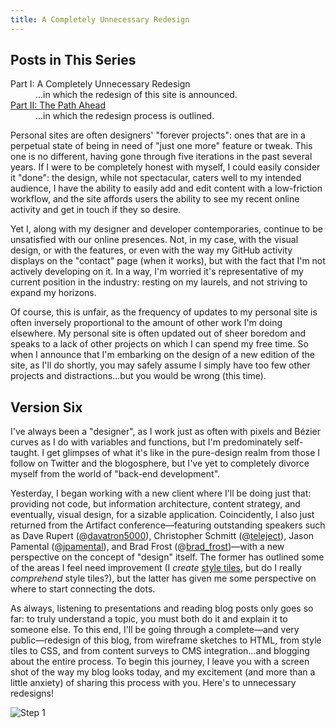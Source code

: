 ```yaml
---
title: A Completely Unnecessary Redesign
---
```


## Posts in This Series

<dl><dt>Part I: A Completely Unnecessary Redesign</dt><dd>...in which the redesign of this site is announced.</dd><dt><a href="/2013/05/the-path-ahead/">Part II: The Path Ahead</a></dt><dd>...in which the redesign process is outlined.</dd></dl>

Personal sites are often designers' "forever projects": ones that are in a perpetual state of being in need of "just one more" feature or tweak. This one is no different, having gone through five iterations in the past several years. If I were to be completely honest with myself, I could easily consider it "done": the design, while not spectacular, caters well to my intended audience, I have the ability to easily add and edit content with a low-friction workflow, and the site affords users the ability to see my recent online activity and get in touch if they so desire.

Yet I, along with my designer and developer contemporaries, continue to be unsatisfied with our online presences. Not, in my case, with the visual design, or with the features, or even with the way my GitHub activity displays on the "contact" page (when it works), but with the fact that I'm not actively developing on it. In a way, I'm worried it's representative of my current position in the industry: resting on my laurels, and not striving to expand my horizons.

Of course, this is unfair, as the frequency of updates to my personal site is often inversely proportional to the amount of other work I'm doing elsewhere. My personal site is often updated out of sheer boredom and speaks to a lack of other projects on which I can spend my free time. So when I announce that I'm embarking on the design of a new edition of the site, as I'll do shortly, you may safely assume I simply have too few other projects and distractions...but you would be wrong (this time).

## Version Six

I've always been a "designer", as I work just as often with pixels and Bézier curves as I do with variables and functions, but I'm predominately self-taught. I get glimpses of what it's like in the pure-design realm from those I follow on Twitter and the blogosphere, but I've yet to completely divorce myself from the world of "back-end development".

Yesterday, I began working with a new client where I'll be doing just that: providing not code, but information architecture, content strategy, and eventually, visual design, for a sizable application. Coincidently, I also just returned from the Artifact conference—featuring outstanding speakers such as Dave Rupert (@[davatron5000][1]), Christopher Schmitt (@[teleject][2]), Jason Pamental (@[jpamental][3]), and Brad Frost (@[brad_frost][4])—with a new perspective on the concept of "design" itself. The former has outlined some of the areas I feel need improvement (I *create* [style tiles][5], but do I really *comprehend* style tiles?), but the latter has given me some perspective on where to start connecting the dots.

As always, listening to presentations and reading blog posts only goes so far: to truly understand a topic, you must both do it and explain it to someone else. To this end, I'll be going through a complete—and very public—redesign of this blog, from wireframe sketches to HTML, from style tiles to CSS, and from content surveys to CMS integration...and blogging about the entire process. To begin this journey, I leave you with a screen shot of the way my blog looks today, and my excitement (and more than a little anxiety) of sharing this process with you. Here's to unnecessary redesigns!

![Step 1][a]

[1]: https://twitter.com/davatron5000
[2]: https://twitter.com/teleject
[3]: https://twitter.com/jpamental
[4]: https://twitter.com/brad_frost
[5]: http://styletil.es/

[a]: $/2013-05-16-01.png
